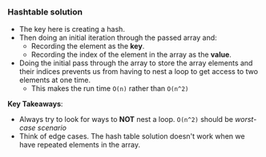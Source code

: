 ### Hashtable solution
* The key here is creating a hash.
* Then doing an initial iteration through the passed array and:
  * Recording the element as the __key__.
  * Recording the index of the element in the array as the __value__.
* Doing the initial pass through the array to store the array elements and their
  indices prevents us from having to nest a loop to get access to two elements
  at one time.
  * This makes the run time `O(n)` rather than `O(n^2)`

__Key Takeaways__:
  * Always try to look for ways to __NOT__ nest a loop. `O(n^2)` should be
  *worst-case scenario*
  * Think of edge cases. The hash table solution doesn't work when we have
  repeated elements in the array.
